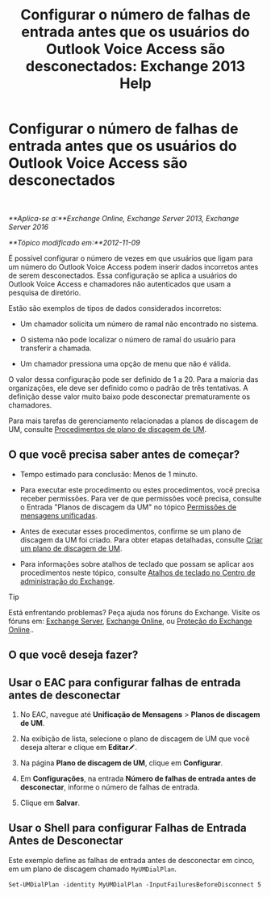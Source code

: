 ﻿---
title: 'Configurar o número de falhas de entrada antes que os usuários do Outlook Voice Access são desconectados: Exchange 2013 Help'
TOCTitle: Configurar o número de falhas de entrada antes que os usuários do Outlook Voice Access são desconectados
ms:assetid: 64c13d17-a26a-4c9b-b495-bd69c716456a
ms:mtpsurl: https://technet.microsoft.com/pt-br/library/Ee423547(v=EXCHG.150)
ms:contentKeyID: 50485745
ms.date: 05/22/2018
mtps_version: v=EXCHG.150
ms.translationtype: MT
---

# Configurar o número de falhas de entrada antes que os usuários do Outlook Voice Access são desconectados

 

_**Aplica-se a:**Exchange Online, Exchange Server 2013, Exchange Server 2016_

_**Tópico modificado em:**2012-11-09_

É possível configurar o número de vezes em que usuários que ligam para um número do Outlook Voice Access podem inserir dados incorretos antes de serem desconectados. Essa configuração se aplica a usuários do Outlook Voice Access e chamadores não autenticados que usam a pesquisa de diretório.

Estão são exemplos de tipos de dados considerados incorretos:

  - Um chamador solicita um número de ramal não encontrado no sistema.

  - O sistema não pode localizar o número de ramal do usuário para transferir a chamada.

  - Um chamador pressiona uma opção de menu que não é válida.

O valor dessa configuração pode ser definido de 1 a 20. Para a maioria das organizações, ele deve ser definido como o padrão de três tentativas. A definição desse valor muito baixo pode desconectar prematuramente os chamadores.

Para mais tarefas de gerenciamento relacionadas a planos de discagem de UM, consulte [Procedimentos de plano de discagem de UM](um-dial-plan-procedures-exchange-2013-help.md).

## O que você precisa saber antes de começar?

  - Tempo estimado para conclusão: Menos de 1 minuto.

  - Para executar este procedimento ou estes procedimentos, você precisa receber permissões. Para ver de que permissões você precisa, consulte o Entrada "Planos de discagem da UM" no tópico [Permissões de mensagens unificadas](unified-messaging-permissions-exchange-2013-help.md).

  - Antes de executar esses procedimentos, confirme se um plano de discagem da UM foi criado. Para obter etapas detalhadas, consulte [Criar um plano de discagem de UM](create-a-um-dial-plan-exchange-2013-help.md).

  - Para informações sobre atalhos de teclado que possam se aplicar aos procedimentos neste tópico, consulte [Atalhos de teclado no Centro de administração do Exchange](keyboard-shortcuts-in-the-exchange-admin-center-exchange-online-protection-help.md).


> [!TIP]
> Está enfrentando problemas? Peça ajuda nos fóruns do Exchange. Visite os fóruns em: <A href="https://go.microsoft.com/fwlink/p/?linkid=60612">Exchange Server</A>, <A href="https://go.microsoft.com/fwlink/p/?linkid=267542">Exchange Online</A>, ou <A href="https://go.microsoft.com/fwlink/p/?linkid=285351">Proteção do Exchange Online</A>..



## O que você deseja fazer?

## Usar o EAC para configurar falhas de entrada antes de desconectar

1.  No EAC, navegue até **Unificação de Mensagens** \> **Planos de discagem de UM**.

2.  Na exibição de lista, selecione o plano de discagem de UM que você deseja alterar e clique em **Editar**![Ícone de edição](images/JJ218640.6f53ccb2-1f13-4c02-bea0-30690e6ea71d(EXCHG.150).gif "Ícone de edição").

3.  Na página **Plano de discagem de UM**, clique em **Configurar**.

4.  Em **Configurações**, na entrada **Número de falhas de entrada antes de desconectar**, informe o número de falhas de entrada.

5.  Clique em **Salvar**.

## Usar o Shell para configurar Falhas de Entrada Antes de Desconectar

Este exemplo define as falhas de entrada antes de desconectar em cinco, em um plano de discagem chamado `MyUMDialPlan`.

    Set-UMDialPlan -identity MyUMDialPlan -InputFailuresBeforeDisconnect 5


